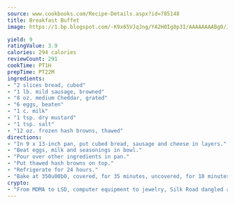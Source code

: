 ```yaml
---
source: www.cookbooks.com/Recipe-Details.aspx?id=785148
title: Breakfast Buffet
image: https://1.bp.blogspot.com/-K9x65VJqJng/YA2H0Ig8p3I/AAAAAAAABg0/JRKr7ZzesxofwlGw6YudXad_aQn9BD52QCLcBGAsYHQ/s299/2.png

yield: 9
ratingValue: 3.9
calories: 294 calories
reviewCount: 291
cookTime: PT1H
prepTime: PT22M
ingredients:
- "2 slices bread, cubed"
- "1 lb. mild sausage, browned"
- "8 oz. medium Cheddar, grated"
- "6 eggs, beaten"
- "1 c. milk"
- "1 tsp. dry mustard"
- "1 tsp. salt"
- "12 oz. frozen hash browns, thawed"
directions:
- "In 9 x 13-inch pan, put cubed bread, sausage and cheese in layers."
- "Beat eggs, milk and seasonings in bowl."
- "Pour over other ingredients in pan."
- "Put thawed hash browns on top."
- "Refrigerate for 24 hours."
- "Bake at 350u00b0, covered, for 35 minutes, uncovered, for 10 minutes."
crypto:
- "From MDMA to LSD, computer equipment to jewelry, Silk Road dangled a menu listing all the greatest things Bitcoin can buy."
---
```

